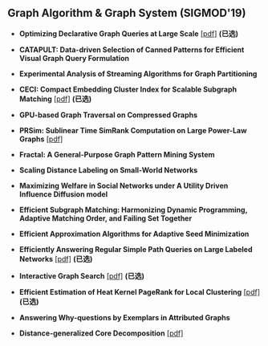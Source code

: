 ## Graph Algorithm & Graph System (SIGMOD'19)

* **Optimizing Declarative Graph Queries at Large Scale** [[pdf]](https://netdb.cis.upenn.edu/papers/graphrex_tr.pdf) **(已选)**

* **CATAPULT: Data-driven Selection of Canned Patterns for Efficient Visual Graph Query Formulation** 
* **Experimental Analysis of Streaming Algorithms for Graph Partitioning** 
* **CECI: Compact Embedding Cluster Index for Scalable Subgraph Matching** [[pdf]](https://www2.seas.gwu.edu/~howie/publications/CECI-SIGMOD19.pdf) **(已选)**
* **GPU-based Graph Traversal on Compressed Graphs**
* **PRSim: Sublinear Time SimRank Computation on Large Power-Law Graphs** [[pdf]](https://arxiv.org/pdf/1905.02354.pdf)
* **Fractal: A General-Purpose Graph Pattern Mining System**
* **Scaling Distance Labeling on Small-World Networks**
* **Maximizing Welfare in Social Networks under A Utility Driven Influence Diffusion model**
* **Efficient Subgraph Matching: Harmonizing Dynamic Programming, Adaptive Matching Order, and Failing Set Together**
* **Efficient Approximation Algorithms for Adaptive Seed Minimization**
* **Efficiently Answering Regular Simple Path Queries on Large Labeled Networks** [[pdf]](http://www.cse.iitd.ernet.in/~srikanta/publication/sigmod-19/sigmod-19.pdf) **(已选)**
* **Interactive Graph Search** [[pdf]](https://www.cse.cuhk.edu.hk/~taoyf/paper/sigmod19.pdf) **(已选)**
* **Efficient Estimation of Heat Kernel PageRank for Local Clustering** [[pdf]](https://arxiv.org/pdf/1904.02707.pdf) **(已选)**
* **Answering Why-questions by Exemplars in Attributed Graphs**
* **Distance-generalized Core Decomposition** [[pdf]](https://arxiv.org/pdf/1904.07262.pdf) 
